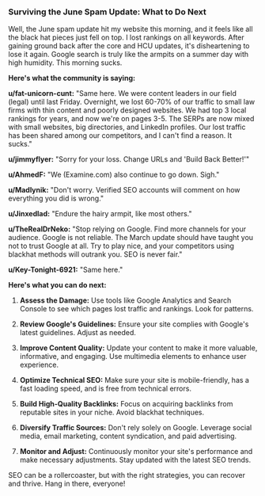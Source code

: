 ### Surviving the June Spam Update: What to Do Next

Well, the June spam update hit my website this morning, and it feels like all the black hat pieces just fell on top. I lost rankings on all keywords. After gaining ground back after the core and HCU updates, it's disheartening to lose it again. Google search is truly like the armpits on a summer day with high humidity. This morning sucks.

**Here's what the community is saying:**

**u/fat-unicorn-cunt:**
"Same here. We were content leaders in our field (legal) until last Friday. Overnight, we lost 60-70% of our traffic to small law firms with thin content and poorly designed websites. We had top 3 local rankings for years, and now we're on pages 3-5. The SERPs are now mixed with small websites, big directories, and LinkedIn profiles. Our lost traffic has been shared among our competitors, and I can't find a reason. It sucks."

**u/jimmyflyer:**
"Sorry for your loss. Change URLs and 'Build Back Better!'"

**u/AhmedF:**
"We (Examine.com) also continue to go down. Sigh."

**u/Madlynik:**
"Don't worry. Verified SEO accounts will comment on how everything you did is wrong."

**u/Jinxedlad:**
"Endure the hairy armpit, like most others."

**u/TheRealDrNeko:**
"Stop relying on Google. Find more channels for your audience. Google is not reliable. The March update should have taught you not to trust Google at all. Try to play nice, and your competitors using blackhat methods will outrank you. SEO is never fair."

**u/Key-Tonight-6921:**
"Same here."

**Here's what you can do next:**

1. **Assess the Damage:** Use tools like Google Analytics and Search Console to see which pages lost traffic and rankings. Look for patterns.
   
2. **Review Google's Guidelines:** Ensure your site complies with Google's latest guidelines. Adjust as needed.

3. **Improve Content Quality:** Update your content to make it more valuable, informative, and engaging. Use multimedia elements to enhance user experience.

4. **Optimize Technical SEO:** Make sure your site is mobile-friendly, has a fast loading speed, and is free from technical errors.

5. **Build High-Quality Backlinks:** Focus on acquiring backlinks from reputable sites in your niche. Avoid blackhat techniques.

6. **Diversify Traffic Sources:** Don't rely solely on Google. Leverage social media, email marketing, content syndication, and paid advertising.

7. **Monitor and Adjust:** Continuously monitor your site's performance and make necessary adjustments. Stay updated with the latest SEO trends.

SEO can be a rollercoaster, but with the right strategies, you can recover and thrive. Hang in there, everyone!
